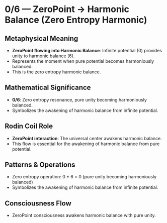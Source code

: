 # 0/6 — ZeroPoint → Harmonic Balance (Zero Entropy Harmonic)

## Metaphysical Meaning
- **ZeroPoint flowing into Harmonic Balance**: Infinite potential (0) provides unity to harmonic balance (6).
- Represents the moment when pure potential becomes harmoniously balanced.
- This is the zero entropy harmonic balance.

## Mathematical Significance
- **0/6**: Zero entropy resonance, pure unity becoming harmoniously balanced.
- Symbolizes the awakening of harmonic balance from infinite potential.

## Rodin Coil Role
- **ZeroPoint interaction**: The universal center awakens harmonic balance.
- This flow is essential for the awakening of harmonic balance from pure potential.

## Patterns & Operations
- Zero entropy operation: 0 * 6 = 0 (pure unity becoming harmoniously balanced)
- Symbolizes the awakening of harmonic balance from infinite potential.

## Consciousness Flow
- ZeroPoint consciousness awakens harmonic balance with pure unity. 